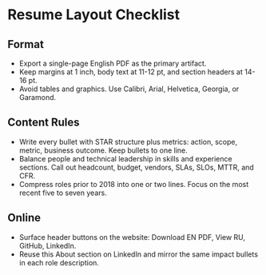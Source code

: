 # Resume Layout Checklist

## Format
- Export a single-page English PDF as the primary artifact.
- Keep margins at 1 inch, body text at 11-12 pt, and section headers at 14-16 pt.
- Avoid tables and graphics. Use Calibri, Arial, Helvetica, Georgia, or Garamond.

## Content Rules
- Write every bullet with STAR structure plus metrics: action, scope, metric, business outcome. Keep bullets to one line.
- Balance people and technical leadership in skills and experience sections. Call out headcount, budget, vendors, SLAs, SLOs, MTTR, and CFR.
- Compress roles prior to 2018 into one or two lines. Focus on the most recent five to seven years.

## Online
- Surface header buttons on the website: Download EN PDF, View RU, GitHub, LinkedIn.
- Reuse this About section on LinkedIn and mirror the same impact bullets in each role description.
